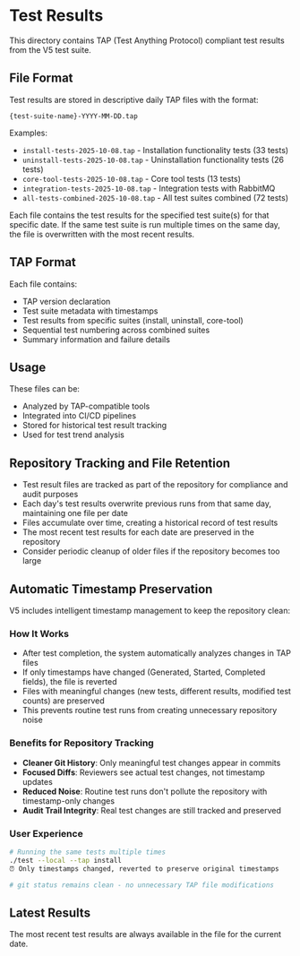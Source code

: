 # Test Results

This directory contains TAP (Test Anything Protocol) compliant test results from the V5 test suite.

## File Format

Test results are stored in descriptive daily TAP files with the format:
```
{test-suite-name}-YYYY-MM-DD.tap
```

Examples:
- `install-tests-2025-10-08.tap` - Installation functionality tests (33 tests)
- `uninstall-tests-2025-10-08.tap` - Uninstallation functionality tests (26 tests)
- `core-tool-tests-2025-10-08.tap` - Core tool tests (13 tests)
- `integration-tests-2025-10-08.tap` - Integration tests with RabbitMQ
- `all-tests-combined-2025-10-08.tap` - All test suites combined (72 tests)

Each file contains the test results for the specified test suite(s) for that specific date. If the same test suite is run multiple times on the same day, the file is overwritten with the most recent results.

## TAP Format

Each file contains:
- TAP version declaration
- Test suite metadata with timestamps
- Test results from specific suites (install, uninstall, core-tool)
- Sequential test numbering across combined suites
- Summary information and failure details

## Usage

These files can be:
- Analyzed by TAP-compatible tools
- Integrated into CI/CD pipelines
- Stored for historical test result tracking
- Used for test trend analysis

## Repository Tracking and File Retention

- Test result files are tracked as part of the repository for compliance and audit purposes
- Each day's test results overwrite previous runs from that same day, maintaining one file per date
- Files accumulate over time, creating a historical record of test results
- The most recent test results for each date are preserved in the repository
- Consider periodic cleanup of older files if the repository becomes too large

## Automatic Timestamp Preservation

V5 includes intelligent timestamp management to keep the repository clean:

### How It Works
- After test completion, the system automatically analyzes changes in TAP files
- If only timestamps have changed (Generated, Started, Completed fields), the file is reverted
- Files with meaningful changes (new tests, different results, modified test counts) are preserved
- This prevents routine test runs from creating unnecessary repository noise

### Benefits for Repository Tracking
- **Cleaner Git History**: Only meaningful test changes appear in commits
- **Focused Diffs**: Reviewers see actual test changes, not timestamp updates
- **Reduced Noise**: Routine test runs don't pollute the repository with timestamp-only changes
- **Audit Trail Integrity**: Real test changes are still tracked and preserved

### User Experience
```bash
# Running the same tests multiple times
./test --local --tap install
⏰ Only timestamps changed, reverted to preserve original timestamps

# git status remains clean - no unnecessary TAP file modifications
```

## Latest Results

The most recent test results are always available in the file for the current date.
